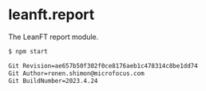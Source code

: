 # leanft.report


The LeanFT report module. 

```bash
$ npm start
```

```bash
Git Revision=ae657b50f302f0ce8176aeb1c478314c8be1dd74  
Git Author=ronen.shimon@microfocus.com
Git BuildNumber=2023.4.24
```
